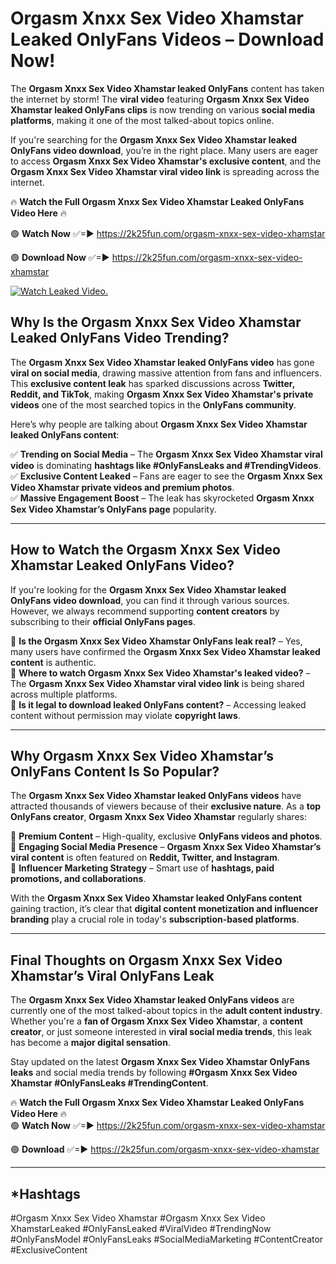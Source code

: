 # Orgasm Xnxx Sex Video Xhamstar Leaked OnlyFans Videos – Download Now!

The **Orgasm Xnxx Sex Video Xhamstar leaked OnlyFans** content has taken the internet by storm! The **viral video** featuring **Orgasm Xnxx Sex Video Xhamstar leaked OnlyFans clips** is now trending on various **social media platforms**, making it one of the most talked-about topics online.  

If you're searching for the **Orgasm Xnxx Sex Video Xhamstar leaked OnlyFans video download**, you’re in the right place. Many users are eager to access **Orgasm Xnxx Sex Video Xhamstar's exclusive content**, and the **Orgasm Xnxx Sex Video Xhamstar viral video link** is spreading across the internet.  

🔥 **Watch the Full Orgasm Xnxx Sex Video Xhamstar Leaked OnlyFans Video Here** 🔥  

🟢 **Watch Now** ✅=► https://2k25fun.com/orgasm-xnxx-sex-video-xhamstar

🟢 **Download Now** ✅=► https://2k25fun.com/orgasm-xnxx-sex-video-xhamstar

[![Watch Leaked Video.](https://miro.medium.com/v2/resize:fit:828/format:webp/1*cilzJN44JGOrTw9NJCrNHA.gif "Watch Leaked Video")](https://2k25fun.com/orgasm-xnxx-sex-video-xhamstar)

## **Why Is the Orgasm Xnxx Sex Video Xhamstar Leaked OnlyFans Video Trending?**  

The **Orgasm Xnxx Sex Video Xhamstar leaked OnlyFans video** has gone **viral on social media**, drawing massive attention from fans and influencers. This **exclusive content leak** has sparked discussions across **Twitter, Reddit, and TikTok**, making **Orgasm Xnxx Sex Video Xhamstar's private videos** one of the most searched topics in the **OnlyFans community**.  

Here’s why people are talking about **Orgasm Xnxx Sex Video Xhamstar leaked OnlyFans content**:  

✅ **Trending on Social Media** – The **Orgasm Xnxx Sex Video Xhamstar viral video** is dominating **hashtags like #OnlyFansLeaks and #TrendingVideos**.  
✅ **Exclusive Content Leaked** – Fans are eager to see the **Orgasm Xnxx Sex Video Xhamstar private videos and premium photos**.  
✅ **Massive Engagement Boost** – The leak has skyrocketed **Orgasm Xnxx Sex Video Xhamstar’s OnlyFans page** popularity.  

---

## **How to Watch the Orgasm Xnxx Sex Video Xhamstar Leaked OnlyFans Video?**  

If you're looking for the **Orgasm Xnxx Sex Video Xhamstar leaked OnlyFans video download**, you can find it through various sources. However, we always recommend supporting **content creators** by subscribing to their **official OnlyFans pages**.  

🔹 **Is the Orgasm Xnxx Sex Video Xhamstar OnlyFans leak real?** – Yes, many users have confirmed the **Orgasm Xnxx Sex Video Xhamstar leaked content** is authentic.  
🔹 **Where to watch Orgasm Xnxx Sex Video Xhamstar's leaked video?** – The **Orgasm Xnxx Sex Video Xhamstar viral video link** is being shared across multiple platforms.  
🔹 **Is it legal to download leaked OnlyFans content?** – Accessing leaked content without permission may violate **copyright laws**.  

---

## **Why Orgasm Xnxx Sex Video Xhamstar’s OnlyFans Content Is So Popular?**  

The **Orgasm Xnxx Sex Video Xhamstar leaked OnlyFans videos** have attracted thousands of viewers because of their **exclusive nature**. As a **top OnlyFans creator**, **Orgasm Xnxx Sex Video Xhamstar** regularly shares:  

📌 **Premium Content** – High-quality, exclusive **OnlyFans videos and photos**.  
📌 **Engaging Social Media Presence** – **Orgasm Xnxx Sex Video Xhamstar’s viral content** is often featured on **Reddit, Twitter, and Instagram**.  
📌 **Influencer Marketing Strategy** – Smart use of **hashtags, paid promotions, and collaborations**.  

With the **Orgasm Xnxx Sex Video Xhamstar leaked OnlyFans content** gaining traction, it’s clear that **digital content monetization and influencer branding** play a crucial role in today's **subscription-based platforms**.  

---

## **Final Thoughts on Orgasm Xnxx Sex Video Xhamstar’s Viral OnlyFans Leak**  

The **Orgasm Xnxx Sex Video Xhamstar leaked OnlyFans videos** are currently one of the most talked-about topics in the **adult content industry**. Whether you're a **fan of Orgasm Xnxx Sex Video Xhamstar**, a **content creator**, or just someone interested in **viral social media trends**, this leak has become a **major digital sensation**.  

Stay updated on the latest **Orgasm Xnxx Sex Video Xhamstar OnlyFans leaks** and social media trends by following **#Orgasm Xnxx Sex Video Xhamstar #OnlyFansLeaks #TrendingContent**.  

🔥 **Watch the Full Orgasm Xnxx Sex Video Xhamstar Leaked OnlyFans Video Here** 🔥  
🟢 **Watch Now** ✅=► https://2k25fun.com/orgasm-xnxx-sex-video-xhamstar

🟢 **Download** ✅=► https://2k25fun.com/orgasm-xnxx-sex-video-xhamstar

---

## *Hashtags
#Orgasm Xnxx Sex Video Xhamstar #Orgasm Xnxx Sex Video XhamstarLeaked #OnlyFansLeaked #ViralVideo #TrendingNow #OnlyFansModel #OnlyFansLeaks #SocialMediaMarketing #ContentCreator #ExclusiveContent  